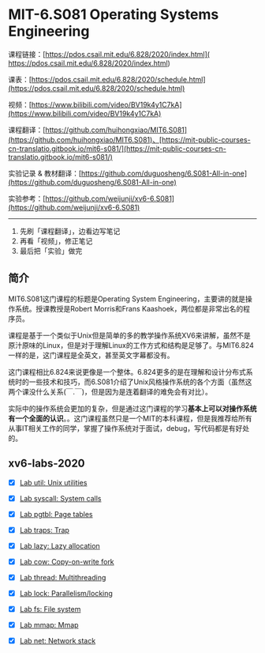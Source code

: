 # MIT-6.S081 Operating Systems Engineering

课程链接：[https://pdos.csail.mit.edu/6.828/2020/index.html]( https://pdos.csail.mit.edu/6.828/2020/index.html)

课表：[https://pdos.csail.mit.edu/6.828/2020/schedule.html](https://pdos.csail.mit.edu/6.828/2020/schedule.html)

视频：[https://www.bilibili.com/video/BV19k4y1C7kA](https://www.bilibili.com/video/BV19k4y1C7kA)

课程翻译：[https://github.com/huihongxiao/MIT6.S081](https://github.com/huihongxiao/MIT6.S081)、[https://mit-public-courses-cn-translatio.gitbook.io/mit6-s081/](https://mit-public-courses-cn-translatio.gitbook.io/mit6-s081/)

实验记录 & 教材翻译：[https://github.com/duguosheng/6.S081-All-in-one](https://github.com/duguosheng/6.S081-All-in-one)

实验参考：[https://github.com/weijunji/xv6-6.S081](https://github.com/weijunji/xv6-6.S081)

---

1. 先刷「课程翻译」，边看边写笔记
2. 再看「视频」，修正笔记
3. 最后把「实验」做完

## 简介

MIT6.S081这门课程的标题是Operating System Engineering，主要讲的就是操作系统。授课教授是Robert Morris和Frans Kaashoek，两位都是非常出名的程序员。

课程是基于一个类似于Unix但是简单的多的教学操作系统XV6来讲解，虽然不是原汁原味的Linux，但是对于理解Linux的工作方式和结构是足够了。与MIT6.824一样的是，这门课程是全英文，甚至英文字幕都没有。

这门课程相比6.824来说更像是一个整体。6.824更多的是在理解和设计分布式系统时的一些技术和技巧，而6.S081介绍了Unix风格操作系统的各个方面（虽然这两个课没什么关系(￣.￣)，但是因为是连着翻译的难免会有对比）。

实际中的操作系统会更加的复杂，但是通过这门课程的学习**基本上可以对操作系统有一个全面的认识**。。这门课程虽然只是一个MIT的本科课程，但是我推荐给所有从事IT相关工作的同学，掌握了操作系统对于面试，debug，写代码都是有好处的。

## xv6-labs-2020

- [x] [Lab util: Unix utilities](https://github.com/dowalle/xv6-labs-2020/commits/util)
- [x] [Lab syscall: System calls](https://github.com/dowalle/xv6-labs-2020/commits/syscall)
- [x] [Lab pgtbl: Page tables](https://github.com/dowalle/xv6-labs-2020/commits/pgtbl)
- [x] [Lab traps: Trap](https://github.com/dowalle/xv6-labs-2020/commits/traps)
- [x] [Lab lazy: Lazy allocation](https://github.com/dowalle/xv6-labs-2020/commits/lazy)
- [x] [Lab cow: Copy-on-write fork](https://github.com/dowalle/xv6-labs-2020/commits/cow)
- [x] [Lab thread: Multithreading](https://github.com/dowalle/xv6-labs-2020/commits/thread)
- [x] [Lab lock: Parallelism/locking](https://github.com/dowalle/xv6-labs-2020/commits/lock)
- [x] [Lab fs: File system](https://github.com/dowalle/xv6-labs-2020/commits/fs)
- [x] [Lab mmap: Mmap](https://github.com/dowalle/xv6-labs-2020/commits/mmap)
- [x] [Lab net: Network stack](https://github.com/dowalle/xv6-labs-2020/commits/net)

